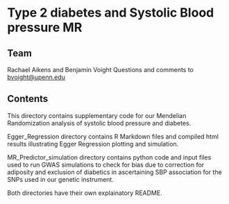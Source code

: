 
# Type 2 diabetes and Systolic Blood pressure MR

## Team

Rachael Aikens and Benjamin Voight 
Questions and comments to bvoight@upenn.edu

## Contents

This directory contains supplementary code for our Mendelian Randomization analysis of systolic blood pressure and diabetes.

Egger_Regression directory contains R Markdown files and compiled html results illustrating Egger Regression plotting and simulation.

MR_Predictor_simulation directory contains python code and input files used to run GWAS simulations to check for bias due to correction for adiposity and exclusion of diabetics in ascertaining SBP association for the SNPs used in our genetic instrument.

Both directories have their own explainatory README.
